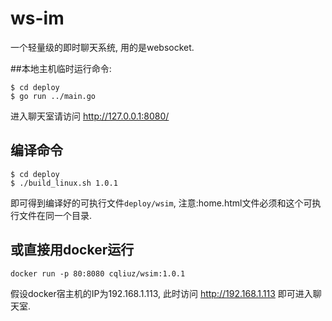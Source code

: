 # ws-im
一个轻量级的即时聊天系统, 用的是websocket. 

##本地主机临时运行命令:
```shell
$ cd deploy
$ go run ../main.go

```
进入聊天室请访问 http://127.0.0.1:8080/

## 编译命令
```shell
$ cd deploy
$ ./build_linux.sh 1.0.1

```
即可得到编译好的可执行文件`deploy/wsim`, 
注意:home.html文件必须和这个可执行文件在同一个目录.

## 或直接用docker运行
```shell
docker run -p 80:8080 cqliuz/wsim:1.0.1
```
假设docker宿主机的IP为192.168.1.113,
此时访问 http://192.168.1.113 即可进入聊天室.
